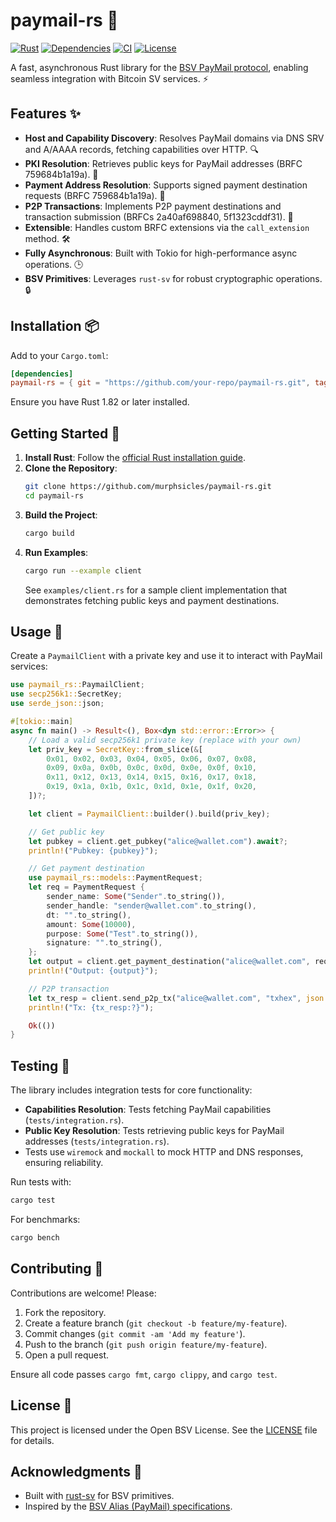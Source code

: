 # paymail-rs 🚀

[![Rust](https://img.shields.io/badge/rust-1.82%2B-orange?logo=rust)](https://www.rust-lang.org)
[![Dependencies](https://deps.rs/repo/github/murphsicles/paymail-rs/status.svg)](https://deps.rs/repo/github/murphsicles/paymail-rs)
[![CI](https://github.com/murphsicles/paymail-rs/actions/workflows/ci.yml/badge.svg)](https://github.com/murphsicles/paymail-rs/actions/workflows/ci.yml)
[![License](https://img.shields.io/badge/license-BSV-blue)](LICENSE)

A fast, asynchronous Rust library for the [BSV PayMail protocol](https://bsvalias.org/), enabling seamless integration with Bitcoin SV services. ⚡

## Features ✨

- **Host and Capability Discovery**: Resolves PayMail domains via DNS SRV and A/AAAA records, fetching capabilities over HTTP. 🔍
- **PKI Resolution**: Retrieves public keys for PayMail addresses (BRFC 759684b1a19a). 🔑
- **Payment Address Resolution**: Supports signed payment destination requests (BRFC 759684b1a19a). 💸
- **P2P Transactions**: Implements P2P payment destinations and transaction submission (BRFCs 2a40af698840, 5f1323cddf31). 🔗
- **Extensible**: Handles custom BRFC extensions via the `call_extension` method. 🛠️
- **Fully Asynchronous**: Built with Tokio for high-performance async operations. 🕒
- **BSV Primitives**: Leverages `rust-sv` for robust cryptographic operations. 🔒

## Installation 📦

Add to your `Cargo.toml`:

```toml
[dependencies]
paymail-rs = { git = "https://github.com/your-repo/paymail-rs.git", tag = "v0.1.0" }
```

Ensure you have Rust 1.82 or later installed.

## Getting Started 🏁

1. **Install Rust**: Follow the [official Rust installation guide](https://www.rust-lang.org/tools/install).
2. **Clone the Repository**:
   ```sh
   git clone https://github.com/murphsicles/paymail-rs.git
   cd paymail-rs
   ```
3. **Build the Project**:
   ```sh
   cargo build
   ```
4. **Run Examples**:
   ```sh
   cargo run --example client
   ```
   See `examples/client.rs` for a sample client implementation that demonstrates fetching public keys and payment destinations.

## Usage 📝

Create a `PaymailClient` with a private key and use it to interact with PayMail services:

```rust
use paymail_rs::PaymailClient;
use secp256k1::SecretKey;
use serde_json::json;

#[tokio::main]
async fn main() -> Result<(), Box<dyn std::error::Error>> {
    // Load a valid secp256k1 private key (replace with your own)
    let priv_key = SecretKey::from_slice(&[
        0x01, 0x02, 0x03, 0x04, 0x05, 0x06, 0x07, 0x08,
        0x09, 0x0a, 0x0b, 0x0c, 0x0d, 0x0e, 0x0f, 0x10,
        0x11, 0x12, 0x13, 0x14, 0x15, 0x16, 0x17, 0x18,
        0x19, 0x1a, 0x1b, 0x1c, 0x1d, 0x1e, 0x1f, 0x20,
    ])?;

    let client = PaymailClient::builder().build(priv_key);

    // Get public key
    let pubkey = client.get_pubkey("alice@wallet.com").await?;
    println!("Pubkey: {pubkey}");

    // Get payment destination
    use paymail_rs::models::PaymentRequest;
    let req = PaymentRequest {
        sender_name: Some("Sender".to_string()),
        sender_handle: "sender@wallet.com".to_string(),
        dt: "".to_string(),
        amount: Some(10000),
        purpose: Some("Test".to_string()),
        signature: "".to_string(),
    };
    let output = client.get_payment_destination("alice@wallet.com", req).await?;
    println!("Output: {output}");

    // P2P transaction
    let tx_resp = client.send_p2p_tx("alice@wallet.com", "txhex", json!({}), "ref").await?;
    println!("Tx: {tx_resp:?}");

    Ok(())
}
```

## Testing 🧪

The library includes integration tests for core functionality:

- **Capabilities Resolution**: Tests fetching PayMail capabilities (`tests/integration.rs`).
- **Public Key Resolution**: Tests retrieving public keys for PayMail addresses (`tests/integration.rs`).
- Tests use `wiremock` and `mockall` to mock HTTP and DNS responses, ensuring reliability.

Run tests with:

```sh
cargo test
```

For benchmarks:

```sh
cargo bench
```

## Contributing 🤝

Contributions are welcome! Please:
1. Fork the repository.
2. Create a feature branch (`git checkout -b feature/my-feature`).
3. Commit changes (`git commit -am 'Add my feature'`).
4. Push to the branch (`git push origin feature/my-feature`).
5. Open a pull request.

Ensure all code passes `cargo fmt`, `cargo clippy`, and `cargo test`.

## License 📄

This project is licensed under the Open BSV License. See the [LICENSE](LICENSE) file for details.

## Acknowledgments 🙌

- Built with [rust-sv](https://github.com/murphsicles/rust-sv) for BSV primitives.
- Inspired by the [BSV Alias (PayMail) specifications](https://bsvalias.org/).
